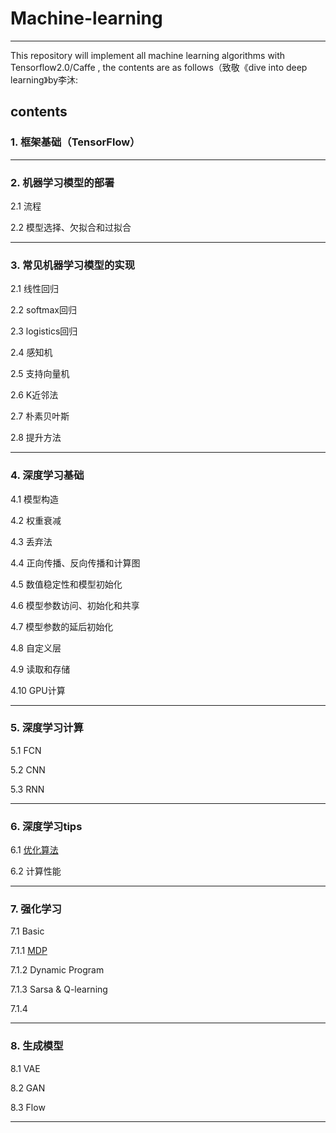 # Machine-learning

***

This repository will implement all machine learning algorithms with Tensorflow2.0/Caffe , the contents are as follows（致敬《dive into deep learning》by李沐:

## contents

### 1. 框架基础（TensorFlow）



***

### 2. 机器学习模型的部署

2.1 流程

2.2 模型选择、欠拟合和过拟合


***

### 3. 常见机器学习模型的实现

2.1 线性回归

2.2 softmax回归

2.3 logistics回归

2.4 感知机

2.5 支持向量机

2.6 K近邻法

2.7 朴素贝叶斯

2.8 提升方法

***

### 4. 深度学习基础

4.1 模型构造

4.2 权重衰减

4.3 丢弃法

4.4 正向传播、反向传播和计算图

4.5 数值稳定性和模型初始化

4.6 模型参数访问、初始化和共享

4.7 模型参数的延后初始化

4.8 自定义层

4.9 读取和存储

4.10 GPU计算

***

### 5. 深度学习计算

5.1 FCN

5.2 CNN

5.3 RNN

***

### 6. 深度学习tips

6.1 [优化算法](https://github.com/houliwei/enjoy-machine-learning/blob/master/optimizer.ipynb)

6.2 计算性能


***

### 7. 强化学习

7.1 Basic

7.1.1 [MDP](https://github.com/houliwei/enjoy-machine-learning/blob/master/MDP.ipynb)

7.1.2 Dynamic Program

7.1.3 Sarsa & Q-learning

7.1.4 



***

### 8. 生成模型

8.1 VAE

8.2 GAN

8.3 Flow

***





